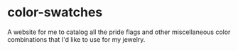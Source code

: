 # color-swatches

A website for me to catalog all the pride flags and other miscellaneous color combinations that I'd like to use for my jewelry. 
